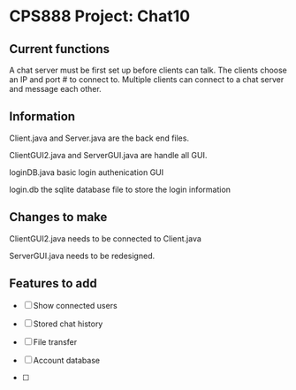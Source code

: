 # CPS888 Project: Chat10

## Current functions

A chat server must be first set up before clients can talk. The clients choose an IP and port # to connect to. Multiple clients can connect to a chat server and message each other.

## Information

Client.java and Server.java are the back end files.

ClientGUI2.java and ServerGUI.java are handle all GUI.

loginDB.java basic login authenication GUI

login.db the sqlite database file to store the login information

## Changes to make

ClientGUI2.java needs to be connected to Client.java

ServerGUI.java needs to be redesigned.

## Features to add

- [ ] Show connected users

- [ ] Stored chat history

- [ ] File transfer

- [ ] Account database

- [ ] 

